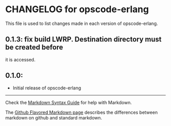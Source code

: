 # CHANGELOG for opscode-erlang

This file is used to list changes made in each version of opscode-erlang.

## 0.1.3: fix build LWRP. Destination directory must be created before
it is accessed.

## 0.1.0:

* Initial release of opscode-erlang

- - -
Check the [Markdown Syntax Guide](http://daringfireball.net/projects/markdown/syntax) for help with Markdown.

The [Github Flavored Markdown page](http://github.github.com/github-flavored-markdown/) describes the differences between markdown on github and standard markdown.
